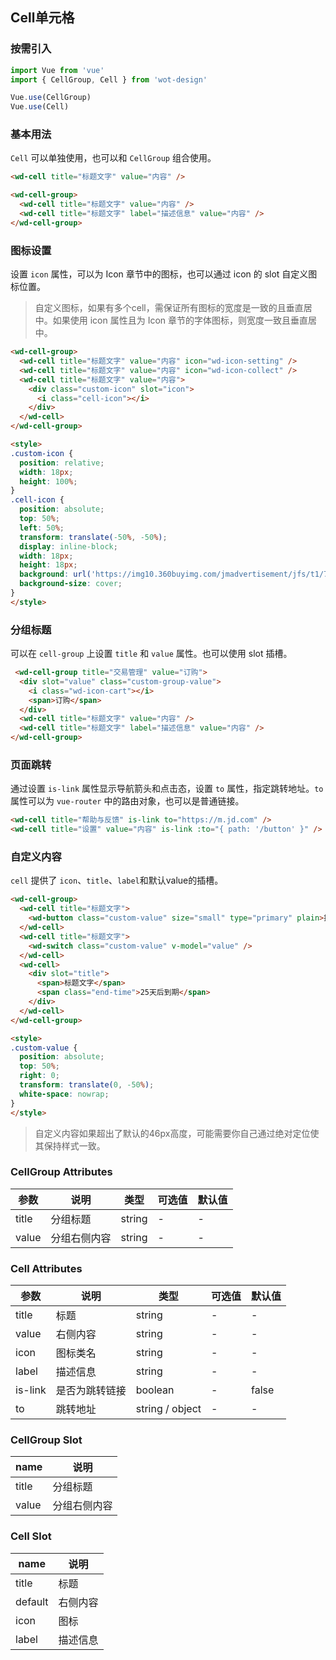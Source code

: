 ## Cell单元格

### 按需引入

```javascript
import Vue from 'vue'
import { CellGroup, Cell } from 'wot-design'

Vue.use(CellGroup)
Vue.use(Cell)
```

### 基本用法

`Cell` 可以单独使用，也可以和 `CellGroup` 组合使用。

```html
<wd-cell title="标题文字" value="内容" />

<wd-cell-group>
  <wd-cell title="标题文字" value="内容" />
  <wd-cell title="标题文字" label="描述信息" value="内容" />
</wd-cell-group>
```

### 图标设置

设置 `icon` 属性，可以为 Icon 章节中的图标，也可以通过 icon 的 slot 自定义图标位置。

> 自定义图标，如果有多个cell，需保证所有图标的宽度是一致的且垂直居中。如果使用 icon 属性且为 Icon 章节的字体图标，则宽度一致且垂直居中。

```html
<wd-cell-group>
  <wd-cell title="标题文字" value="内容" icon="wd-icon-setting" />
  <wd-cell title="标题文字" value="内容" icon="wd-icon-collect" />
  <wd-cell title="标题文字" value="内容">
    <div class="custom-icon" slot="icon">
      <i class="cell-icon"></i>
    </div>
  </wd-cell>
</wd-cell-group>

<style>
.custom-icon {
  position: relative;
  width: 18px;
  height: 100%;
}
.cell-icon {
  position: absolute;
  top: 50%;
  left: 50%;
  transform: translate(-50%, -50%);
  display: inline-block;
  width: 18px;
  height: 18px;
  background: url('https://img10.360buyimg.com/jmadvertisement/jfs/t1/71075/7/3762/1820/5d1f26d1E0d600b9e/a264c901943080ac.png') no-repeat;
  background-size: cover;
}
</style>
```

### 分组标题

可以在 `cell-group` 上设置 `title` 和 `value` 属性。也可以使用 slot 插槽。

```html
 <wd-cell-group title="交易管理" value="订购">
  <div slot="value" class="custom-group-value">
    <i class="wd-icon-cart"></i>
    <span>订购</span>
  </div>
  <wd-cell title="标题文字" value="内容" />
  <wd-cell title="标题文字" label="描述信息" value="内容" />
</wd-cell-group>
```

### 页面跳转

通过设置 `is-link` 属性显示导航箭头和点击态，设置 `to` 属性，指定跳转地址。`to` 属性可以为 `vue-router` 中的路由对象，也可以是普通链接。

```html
<wd-cell title="帮助与反馈" is-link to="https://m.jd.com" />
<wd-cell title="设置" value="内容" is-link :to="{ path: '/button' }" />
```

### 自定义内容

`cell` 提供了 `icon`、`title`、`label`和默认value的插槽。

```html
<wd-cell-group>
  <wd-cell title="标题文字">
    <wd-button class="custom-value" size="small" type="primary" plain>按钮</wd-button>
  </wd-cell>
  <wd-cell title="标题文字">
    <wd-switch class="custom-value" v-model="value" />
  </wd-cell>
  <wd-cell>
    <div slot="title">
      <span>标题文字</span>
      <span class="end-time">25天后到期</span>
    </div>
  </wd-cell>
</wd-cell-group>

<style>
.custom-value {
  position: absolute;
  top: 50%;
  right: 0;
  transform: translate(0, -50%);
  white-space: nowrap;
}
</style>
```

> 自定义内容如果超出了默认的46px高度，可能需要你自己通过绝对定位使其保持样式一致。

### CellGroup Attributes

| 参数      | 说明                                 | 类型      | 可选值       | 默认值   |
|---------- |------------------------------------ |---------- |------------- |-------- |
| title | 分组标题 | string | - | - |
| value | 分组右侧内容 | string | - | - |

### Cell Attributes

| 参数      | 说明                                 | 类型      | 可选值       | 默认值   |
|---------- |------------------------------------ |---------- |------------- |-------- |
| title | 标题 | string | - | - |
| value | 右侧内容 | string | - | - |
| icon | 图标类名 | string | - | - |
| label | 描述信息 | string | - | - |
| is-link | 是否为跳转链接 | boolean | - | false |
| to | 跳转地址 | string / object | - | - |

### CellGroup Slot
| name      | 说明       |
|------------- |----------- |
| title | 分组标题 |
| value | 分组右侧内容 |

### Cell Slot
| name      | 说明       |
|------------- |----------- |
| title | 标题 |
| default | 右侧内容 |
| icon | 图标 |
| label | 描述信息 |
